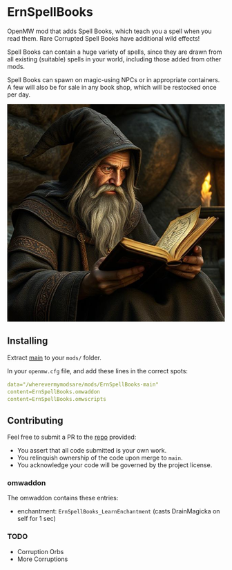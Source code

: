 # ErnSpellBooks
OpenMW mod that adds Spell Books, which teach you a spell when you read them. Rare Corrupted Spell Books have additional wild effects!

Spell Books can contain a huge variety of spells, since they are drawn from all existing (suitable) spells in your world, including those added from other mods.

Spell Books can spawn on magic-using NPCs or in appropriate containers. A few will also be for sale in any book shop, which will be restocked once per day.

![a wizard with a spellbook, created with AI](title_image.jpg)

## Installing
Extract [main](https://github.com/erinpentecost/ErnSpellBooks/archive/refs/heads/main.zip) to your `mods/` folder.


In your `openmw.cfg` file, and add these lines in the correct spots:

```yaml
data="/wherevermymodsare/mods/ErnSpellBooks-main"
content=ErnSpellBooks.omwaddon
content=ErnSpellBooks.omwscripts
```

## Contributing

Feel free to submit a PR to the [repo](https://github.com/erinpentecost/ErnSpellBooks) provided:

* You assert that all code submitted is your own work.
* You relinquish ownership of the code upon merge to `main`.
* You acknowledge your code will be governed by the project license.

### omwaddon
The omwaddon contains these entries:
* enchantment: `ErnSpellBooks_LearnEnchantment` (casts DrainMagicka on self for 1 sec)

### TODO
* Corruption Orbs
* More Corruptions